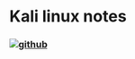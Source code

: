 # Kali linux notes 
### [![github](https://img.youtube.com/vi/YOUTUBE_VIDEO_ID_HERE/0.jpg)](https://www.youtube.com/watch?v=6-I9FoO4Brg)
